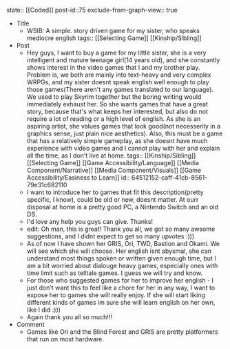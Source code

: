 state:: [[Coded]]
post-id::75
exclude-from-graph-view:: true

- Title
  - WSIB: A simple. story driven game for my sister, who speaks mediocre english
    tags:: [[Selecting Game]] [[Kinship/Sibling]]
- Post
  - Hey guys, I want to buy a game for my little sister, she is a very intelligent and mature teenage girl(14 years old), and she constantly shows interest in the video games that I and my brother play. Problem is, we both are mainly into text-heavy and very complex WRPGs, and my sister doesnt speak english well enough to play those games(There aren't any games translated to our language). We used to play Skyrim together but the boring writing would immediately exhaust her. So she wants games that have a great story, because that's what keeps her interested, but also do not require a lot of reading or a high level of english. As she is an aspiring artist, she values games that look good(not necesserily in a graphics sense, just plain nice aesthetics). Also, this must be a game that has a relatively simple gameplay, as she doesnt have much experience with video games and I cannot play with her and explain all the time, as I don't live at home.
    tags:: [[Kinship/Sibling]] [[Selecting Game]] [[Game Accessibility/Language]] [[Media Component/Narrative]] [[Media Component/Visuals]] [[Game Accessibility/Easiness to Learn]]
    id:: 64512152-caff-41cb-8561-79e31c682110
  - I want to introduce her to games that fit this description(pretty specific, I know), could be old or new, doesnt matter. At ourr disposal at home is a pretty good PC, a Nintendo Switch and an old DS.
  - I'd love any help you guys can give. Thanks!
  - edit: Oh man, this is great! Thank you all, we got so many awsome suggestions, and I didnt expect to get so many upvotes :)))
  - As of now I have shown her GRIS, Ori, TWD, Bastion and Okami. We will see which she will choose. Her english isnt abysmal, she can understand most things spoken or written given enough time, but I am a bit worried about dialouge heavy games, especially ones with time limit such as telltale games. I guess we will try and know.
  - For those who suggested games for her to improve her english - I just don't want this to feel like a chore for her in any way, I want to expose her to games she will really enjoy. If she will start liking different kinds of games im sure she will learn english on her own, like I did :)))
  - Again thank you all so much!!!
- Comment
  - Games like Ori and the Blind Forest and GRIS are pretty platformers that run on most hardware.
